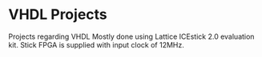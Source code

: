 # VHDL Projects
Projects regarding VHDL
Mostly done using Lattice ICEstick 2.0 evaluation kit. Stick FPGA is supplied with input clock of 12MHz. 
